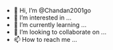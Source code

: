- 👋 Hi, I’m @Chandan2001go
- 👀 I’m interested in ...
- 🌱 I’m currently learning ...
- 💞️ I’m looking to collaborate on ...
- 📫 How to reach me ...

<!---
Chandan2001go/Chandan2001go is a ✨ special ✨ repository because its `README.md` (this file) appears on your GitHub profile.
You can click the Preview link to take a look at your changes.
--->

